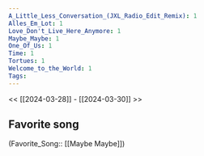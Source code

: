 ```yaml
---
A_Little_Less_Conversation_(JXL_Radio_Edit_Remix): 1
Alles_Em_Lot: 1
Love_Don't_Live_Here_Anymore: 1
Maybe_Maybe: 1
One_Of_Us: 1
Time: 1
Tortues: 1
Welcome_to_the_World: 1
Tags: 
---
```

 << [[2024-03-28]] - [[2024-03-30]] >> 
## Favorite song
(Favorite_Song:: [[Maybe Maybe]])
